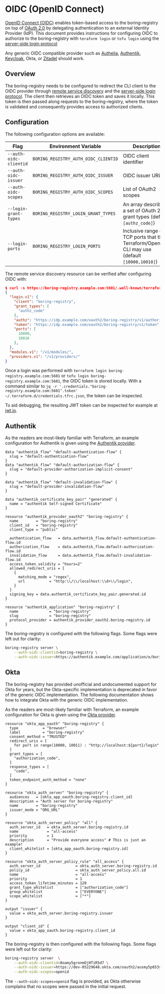 # OIDC (OpenID Connect)

[OpenID Connect (OIDC)](https://openid.net/specs/openid-connect-core-1_0.html) enables token-based access to the boring-registry on top of [OAuth 2.0](https://datatracker.ietf.org/doc/html/rfc6749) by delegating authentication to an external Identity Provider (IdP).
This document provides instructions for configuring OIDC to authorize to the boring-registry with `teraform login` or `tofu login` using the [server-side login protocol](https://opentofu.org/docs/internals/login-protocol/)

Any generic OIDC compatible provider such as [Authelia](https://github.com/authelia/authelia), [Authentik](https://github.com/goauthentik/authentik), [Keycloak](https://github.com/keycloak/keycloak), Okta, or [Zitadel](https://github.com/zitadel/zitadel) should work.

## Overview

The boring-registry needs to be configured to redirect the CLI client to the OIDC provider through [remote service discovery](https://opentofu.org/docs/internals/remote-service-discovery/) and the [server-side login protocol](https://opentofu.org/docs/internals/login-protocol/).
The client then retrieves an OIDC token and saves it locally.
This token is then passed along requests to the boring-registry, where the token is validated and consequently provides access to authorized clients.

## Configuration

The following configuration options are available:

|Flag|Environment Variable|Description|
|---|---|---|
|`--auth-oidc-clientid`|`BORING_REGISTRY_AUTH_OIDC_CLIENTID`|OIDC client identifier|
|`--auth-oidc-issuer`|`BORING_REGISTRY_AUTH_OIDC_ISSUER`|OIDC issuer URL|
|`--auth-oidc-scopes`|`BORING_REGISTRY_AUTH_OIDC_SCOPES`|List of OAuth2 scopes|
|`--login-grant-types`|`BORING_REGISTRY_LOGIN_GRANT_TYPES`|An array describing a set of OAuth 2.0 grant types (default `[authz_code]`)|
|`--login-ports`|`BORING_REGISTRY_LOGIN_PORTS`|Inclusive range of TCP ports that the Terraform/OpenTofu CLI may use (default `[10000,10010]`)|

The remote service discovery resource can be verified after configuring OIDC with:
```json
$ curl -s https://boring-registry.example.com:5601/.well-known/terraform.json | jq
{
  "login.v1": {
    "client": "boring-registry",
    "grant_types": [
      "authz_code"
    ],
    "authz": "https://idp.example.com/oauth2/boring-registry/v1/authorize",
    "token": "https://idp.example.com/oauth2/boring-registry/v1/token",
    "ports": [
      10000,
      10010
    ],
  },
  "modules.v1": "/v1/modules/",
  "providers.v1": "/v1/providers/"
}
```

Once a login was performed with `terraform login boring-registry.example.com:5601` or `tofu login boring-registry.example.com:5601`, the OIDC token is stored locally.
With a command similar to `jq -r '.credentials."boring-registry.example.com:5601".token' ~/.terraform.d/credentials.tfrc.json`, the token can be inspected.

To aid debugging, the resulting JWT token can be inspected for example at [jwt.io](https://jwt.io/).

## Authentik

As the readers are most-likely familiar with Terraform, an example configuration for Authentik is given using the [Authentik provider](https://github.com/goauthentik/terraform-provider-authentik).

```hcl
data "authentik_flow" "default-authentication-flow" {
  slug = "default-authentication-flow"
}
data "authentik_flow" "default-authorization-flow" {
  slug = "default-provider-authorization-implicit-consent"
}

data "authentik_flow" "default-invalidation-flow" {
  slug = "default-provider-invalidation-flow"
}

data "authentik_certificate_key_pair" "generated" {
  name = "authentik Self-signed Certificate"
}

resource "authentik_provider_oauth2" "boring-registry" {
  name        = "boring-registry"
  client_id   = "boring-registry"
  client_type = "public"

  authentication_flow   = data.authentik_flow.default-authentication-flow.id
  authorization_flow    = data.authentik_flow.default-authorization-flow.id
  invalidation_flow     = data.authentik_flow.default-invalidation-flow.id
  access_token_validity = "hours=2"
  allowed_redirect_uris = [
    {
      matching_mode = "regex",
      url           = "http:\\/\\/localhost:\\d+\\/login",
    }
  ]
  signing_key = data.authentik_certificate_key_pair.generated.id
}

resource "authentik_application" "boring-registry" {
  name              = "boring-registry"
  slug              = "boring-registry"
  protocol_provider = authentik_provider_oauth2.boring-registry.id
}
```

The boring-registry is configured with the following flags.
Some flags were left out for clarity:

```sh
boring-registry server \
    --auth-oidc-clientid=boring-registry \
    --auth-oidc-issuer=https://authentik.example.com/application/o/boring-registry/
```

## Okta

The boring-registry has provided unofficial and undocumented support for Okta for years, but the Okta-specific implementation is deprecated in favor of the generic OIDC implementation.
The following documentation shows how to integrate Okta with the generic OIDC implementation.

As the readers are most-likely familiar with Terraform, an example configuration for Okta is given using the [Okta provider](https://github.com/okta/terraform-provider-okta).

```hcl
resource "okta_app_oauth" "boring-registry" {
  type           = "browser"
  label          = "boring-registry"
  consent_method = "TRUSTED"
  redirect_uris = [
    for port in range(10000, 10011) : "http://localhost:${port}/login"
  ]
  grant_types = [
    "authorization_code",
  ]
  response_types = [
    "code",
  ]
  token_endpoint_auth_method = "none"
}

resource "okta_auth_server" "boring-registry" {
  audiences   = [okta_app_oauth.boring-registry.client_id]
  description = "Auth server for boring-registry"
  name        = "boring-registry"
  issuer_mode = "ORG_URL"
}

resource "okta_auth_server_policy" "all" {
  auth_server_id   = okta_auth_server.boring-registry.id
  name             = "all-access"
  priority         = 1
  description      = "Provide everyone access" # This is just an example!
  client_whitelist = [okta_app_oauth.boring-registry.id]
}

resource "okta_auth_server_policy_rule" "all_access" {
  auth_server_id                = okta_auth_server.boring-registry.id
  policy_id                     = okta_auth_server_policy.all.id
  name                          = "all-access"
  priority                      = 1
  access_token_lifetime_minutes = 120
  grant_type_whitelist          = ["authorization_code"]
  group_whitelist               = ["EVERYONE"]
  scope_whitelist               = ["*"]
}

output "issuer" {
  value = okta_auth_server.boring-registry.issuer
}

output "client_id" {
  value = okta_app_oauth.boring-registry.client_id
}
```

The boring-registry is then configured with the following flags.
Some flags were left out for clarity:

```sh
boring-registry server  \
    --auth-oidc-clientid=0oamy5gronmOjHTiR5d7 \
    --auth-oidc-issuer=https://dev-05229648.okta.com/oauth2/ausmy5p653yTgxZqb5d7 \
    --auth-oidc-scopes=openid
```

The `--auth-oidc-scopes=openid` flag is provided, as Okta otherwise complains that no scopes were passed in the initial request.
